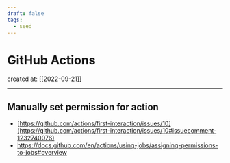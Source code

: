 ```yaml
---
draft: false
tags:
  - seed
---
```


# GitHub Actions

created at: [[2022-09-21]]

---

## Manually set permission for action

- [https://github.com/actions/first-interaction/issues/10](https://github.com/actions/first-interaction/issues/10#issuecomment-1232740076)
- https://docs.github.com/en/actions/using-jobs/assigning-permissions-to-jobs#overview
